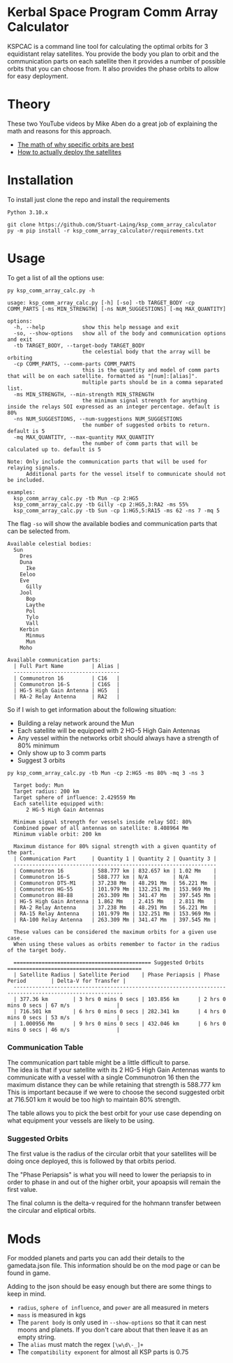 # Kerbal Space Program Comm Array Calculator
KSPCAC is a command line tool for calculating the optimal orbits for 3 equidistant relay satellites. 
You provide the body you plan to orbit and the communication parts on each satellite then it provides a number 
of possible orbits that you can choose from. It also provides the phase orbits to allow for easy deployment.

# Theory
These two YouTube videos by Mike Aben do a great job of explaining the math and reasons for this approach.
- [The math of why specific orbits are best](https://youtu.be/gpQmvwU1x8c)
- [How to actually deploy the satellites](https://youtu.be/l9oPvLp7YlQ)


# Installation
To install just clone the repo and install the requirements
```commandline
Python 3.10.x

git clone https://github.com/Stuart-Laing/ksp_comm_array_calculator
py -m pip install -r ksp_comm_array_calculator/requirements.txt
```

# Usage
To get a list of all the options use:
```
py ksp_comm_array_calc.py -h
```

```
usage: ksp_comm_array_calc.py [-h] [-so] -tb TARGET_BODY -cp COMM_PARTS [-ms MIN_STRENGTH] [-ns NUM_SUGGESTIONS] [-mq MAX_QUANTITY]

options:
  -h, --help            show this help message and exit
  -so, --show-options   show all of the body and communication options and exit
  -tb TARGET_BODY, --target-body TARGET_BODY
                        the celestial body that the array will be orbiting
  -cp COMM_PARTS, --comm-parts COMM_PARTS
                        this is the quantity and model of comm parts that will be on each satellite. formatted as "[num]:[alias]".
                        multiple parts should be in a comma separated list.
  -ms MIN_STRENGTH, --min-strength MIN_STRENGTH
                        the minimum signal strength for anything inside the relays SOI expressed as an integer percentage. default is 80%
  -ns NUM_SUGGESTIONS, --num-suggestions NUM_SUGGESTIONS
                        the number of suggested orbits to return. default is 5
  -mq MAX_QUANTITY, --max-quantity MAX_QUANTITY
                        the number of comm parts that will be calculated up to. default is 5

Note: Only include the communication parts that will be used for relaying signals.
      Additional parts for the vessel itself to communicate should not be included.

examples:
  ksp_comm_array_calc.py -tb Mun -cp 2:HG5
  ksp_comm_array_calc.py -tb Gilly -cp 2:HG5,3:RA2 -ms 55%
  ksp_comm_array_calc.py -tb Sun -cp 1:HG5,5:RA15 -ms 62 -ns 7 -mq 5
```

The flag `-so` will show the available bodies and communication parts that can be selected from.
```
Available celestial bodies:
  Sun
    Dres
    Duna
      Ike
    Eeloo
    Eve
      Gilly
    Jool
      Bop
      Laythe
      Pol
      Tylo
      Vall
    Kerbin
      Minmus
      Mun
    Moho

Available communication parts:
  | Full Part Name         | Alias |
  ----------------------------------
  | Communotron 16         | C16   |
  | Communotron 16-S       | C16S  |
  | HG-5 High Gain Antenna | HG5   |
  | RA-2 Relay Antenna     | RA2   |
```

So if I wish to get information about the following situation:
- Building a relay network around the Mun
- Each satellite will be equipped with 2 HG-5 High Gain Antennas
- Any vessel within the networks orbit should always have a strength of 80% minimum
- Only show up to 3 comm parts
- Suggest 3 orbits
```
py ksp_comm_array_calc.py -tb Mun -cp 2:HG5 -ms 80% -mq 3 -ns 3

  Target body: Mun
  Target radius: 200 km
  Target sphere of influence: 2.429559 Mm
  Each satellite equipped with:
      2 HG-5 High Gain Antennas

  Minimum signal strength for vessels inside relay SOI: 80%
  Combined power of all antennas on satellite: 8.408964 Mm
  Minimum viable orbit: 200 km

  Maximum distance for 80% signal strength with a given quantity of the part.
  | Communication Part     | Quantity 1 | Quantity 2 | Quantity 3 |
  -----------------------------------------------------------------
  | Communotron 16         | 588.777 km | 832.657 km | 1.02 Mm    |
  | Communotron 16-S       | 588.777 km | N/A        | N/A        |
  | Communotron DTS-M1     | 37.238 Mm  | 48.291 Mm  | 56.221 Mm  |
  | Communotron HG-55      | 101.979 Mm | 132.251 Mm | 153.969 Mm |
  | Communotron 88-88      | 263.309 Mm | 341.47 Mm  | 397.545 Mm |
  | HG-5 High Gain Antenna | 1.862 Mm   | 2.415 Mm   | 2.811 Mm   |
  | RA-2 Relay Antenna     | 37.238 Mm  | 48.291 Mm  | 56.221 Mm  |
  | RA-15 Relay Antenna    | 101.979 Mm | 132.251 Mm | 153.969 Mm |
  | RA-100 Relay Antenna   | 263.309 Mm | 341.47 Mm  | 397.545 Mm |

  These values can be considered the maximum orbits for a given use case.
  When using these values as orbits remember to factor in the radius of the target body.

  ============================================ Suggested Orbits ===========================================
  | Satellite Radius | Satellite Period    | Phase Periapsis | Phase Period        | Delta-V for Transfer |
  ---------------------------------------------------------------------------------------------------------
  | 377.36 km        | 3 hrs 0 mins 0 secs | 103.856 km      | 2 hrs 0 mins 0 secs | 67 m/s               |
  | 716.501 km       | 6 hrs 0 mins 0 secs | 282.341 km      | 4 hrs 0 mins 0 secs | 53 m/s               |
  | 1.000956 Mm      | 9 hrs 0 mins 0 secs | 432.046 km      | 6 hrs 0 mins 0 secs | 46 m/s               |
```

### Communication Table
The communication part table might be a little difficult to parse.  
The idea is that if your satellite with its 2 HG-5 High Gain Antennas wants to communicate with a vessel with a 
single Communotron 16 then the maximum distance they can be while retaining that strength is 588.777 km  
This is important because if we were to choose the second suggested orbit at 716.501 km it would be too high to maintain 80% strength.

The table allows you to pick the best orbit for your use case depending on what equipment your vessels are likely to be using.

### Suggested Orbits
The first value is the radius of the circular orbit that your satellites will be doing once deployed, this is followed 
by that orbits period.

The "Phase Periapsis" is what you will need to lower the periapsis to in order to phase in and out of the higher orbit, your apoapsis will remain the first value.

The final column is the delta-v required for the hohmann transfer between the circular and eliptical orbits.

# Mods
For modded planets and parts you can add their details to the gamedata.json file. This information should 
be on the mod page or can be found in game.

Adding to the json should be easy enough but there are some things to keep in mind.
- `radius`, `sphere of influence`, and `power` are all measured in meters
- `mass` is measured in kgs
- The `parent body` is only used in `--show-options` so that it can nest moons and planets. If you don't care about that then leave it as an empty string.
- The `alias` must match the regex `[\w\d\-_]+`
- The `compatibility exponent` for almost all KSP parts is 0.75